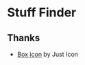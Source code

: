 # Stuff Finder

## Thanks

- [Box icon](https://www.iconfinder.com/icons/2123914/app_box_essential_ui_icon) by Just Icon
